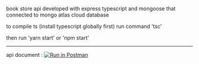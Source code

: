 book store api developed with express typescript and mongoose
that connected to mongo atlas cloud database

to compile ts (install typescript globally first)
run command 'tsc'

then run 'yarn start' or 'npm start'

---

api document :
[![Run in Postman](https://run.pstmn.io/button.svg)](https://app.getpostman.com/run-collection/5065220-4985a4d5-c40c-46f4-b93b-ed958fc67b69?action=collection%2Ffork&collection-url=entityId%3D5065220-4985a4d5-c40c-46f4-b93b-ed958fc67b69%26entityType%3Dcollection%26workspaceId%3Dc68ea21b-f058-4273-a8cb-699c1249f4c7)
